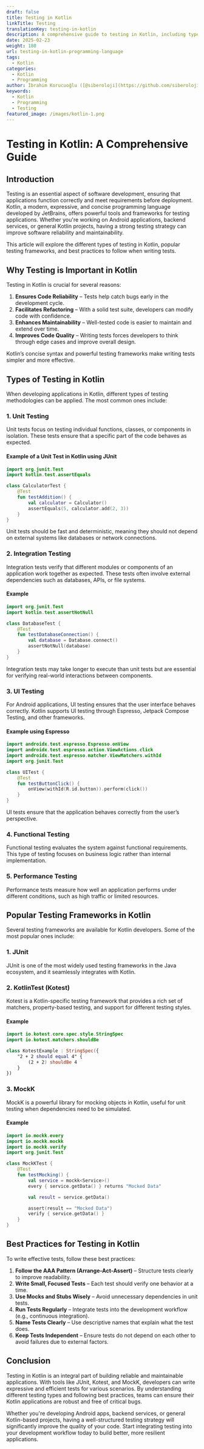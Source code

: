 ```yaml
---
draft: false
title: Testing in Kotlin
linkTitle: Testing
translationKey: testing-in-kotlin
description: A comprehensive guide to testing in Kotlin, including types of testing, popular frameworks, and best practices.
date: 2025-02-23
weight: 180
url: testing-in-kotlin-programming-language
tags:
  - Kotlin
categories:
  - Kotlin
  - Programming
author: İbrahim Korucuoğlu ([@siberoloji](https://github.com/siberoloji))
keywords:
  - Kotlin
  - Programming
  - Testing
featured_image: /images/kotlin-1.png
---
```

# Testing in Kotlin: A Comprehensive Guide

## Introduction

Testing is an essential aspect of software development, ensuring that applications function correctly and meet requirements before deployment. Kotlin, a modern, expressive, and concise programming language developed by JetBrains, offers powerful tools and frameworks for testing applications. Whether you're working on Android applications, backend services, or general Kotlin projects, having a strong testing strategy can improve software reliability and maintainability.

This article will explore the different types of testing in Kotlin, popular testing frameworks, and best practices to follow when writing tests.

## Why Testing is Important in Kotlin

Testing in Kotlin is crucial for several reasons:

1. **Ensures Code Reliability** – Tests help catch bugs early in the development cycle.
2. **Facilitates Refactoring** – With a solid test suite, developers can modify code with confidence.
3. **Enhances Maintainability** – Well-tested code is easier to maintain and extend over time.
4. **Improves Code Quality** – Writing tests forces developers to think through edge cases and improve overall design.

Kotlin’s concise syntax and powerful testing frameworks make writing tests simpler and more effective.

## Types of Testing in Kotlin

When developing applications in Kotlin, different types of testing methodologies can be applied. The most common ones include:

### 1. Unit Testing

Unit tests focus on testing individual functions, classes, or components in isolation. These tests ensure that a specific part of the code behaves as expected.

#### Example of a Unit Test in Kotlin using JUnit

```kotlin
import org.junit.Test
import kotlin.test.assertEquals

class CalculatorTest {
    @Test
    fun testAddition() {
        val calculator = Calculator()
        assertEquals(5, calculator.add(2, 3))
    }
}
```

Unit tests should be fast and deterministic, meaning they should not depend on external systems like databases or network connections.

### 2. Integration Testing

Integration tests verify that different modules or components of an application work together as expected. These tests often involve external dependencies such as databases, APIs, or file systems.

#### Example

```kotlin
import org.junit.Test
import kotlin.test.assertNotNull

class DatabaseTest {
    @Test
    fun testDatabaseConnection() {
        val database = Database.connect()
        assertNotNull(database)
    }
}
```

Integration tests may take longer to execute than unit tests but are essential for verifying real-world interactions between components.

### 3. UI Testing

For Android applications, UI testing ensures that the user interface behaves correctly. Kotlin supports UI testing through Espresso, Jetpack Compose Testing, and other frameworks.

#### Example using Espresso

```kotlin
import androidx.test.espresso.Espresso.onView
import androidx.test.espresso.action.ViewActions.click
import androidx.test.espresso.matcher.ViewMatchers.withId
import org.junit.Test

class UITest {
    @Test
    fun testButtonClick() {
        onView(withId(R.id.button)).perform(click())
    }
}
```

UI tests ensure that the application behaves correctly from the user’s perspective.

### 4. Functional Testing

Functional testing evaluates the system against functional requirements. This type of testing focuses on business logic rather than internal implementation.

### 5. Performance Testing

Performance tests measure how well an application performs under different conditions, such as high traffic or limited resources.

## Popular Testing Frameworks in Kotlin

Several testing frameworks are available for Kotlin developers. Some of the most popular ones include:

### 1. JUnit

JUnit is one of the most widely used testing frameworks in the Java ecosystem, and it seamlessly integrates with Kotlin.

### 2. KotlinTest (Kotest)

Kotest is a Kotlin-specific testing framework that provides a rich set of matchers, property-based testing, and support for different testing styles.

#### Example

```kotlin
import io.kotest.core.spec.style.StringSpec
import io.kotest.matchers.shouldBe

class KotestExample : StringSpec({
    "2 + 2 should equal 4" {
        (2 + 2) shouldBe 4
    }
})
```

### 3. MockK

MockK is a powerful library for mocking objects in Kotlin, useful for unit testing when dependencies need to be simulated.

#### Example

```kotlin
import io.mockk.every
import io.mockk.mockk
import io.mockk.verify
import org.junit.Test

class MockKTest {
    @Test
    fun testMocking() {
        val service = mockk<Service>()
        every { service.getData() } returns "Mocked Data"

        val result = service.getData()

        assert(result == "Mocked Data")
        verify { service.getData() }
    }
}
```

## Best Practices for Testing in Kotlin

To write effective tests, follow these best practices:

1. **Follow the AAA Pattern (Arrange-Act-Assert)** – Structure tests clearly to improve readability.
2. **Write Small, Focused Tests** – Each test should verify one behavior at a time.
3. **Use Mocks and Stubs Wisely** – Avoid unnecessary dependencies in unit tests.
4. **Run Tests Regularly** – Integrate tests into the development workflow (e.g., continuous integration).
5. **Name Tests Clearly** – Use descriptive names that explain what the test does.
6. **Keep Tests Independent** – Ensure tests do not depend on each other to avoid failures due to external factors.

## Conclusion

Testing in Kotlin is an integral part of building reliable and maintainable applications. With tools like JUnit, Kotest, and MockK, developers can write expressive and efficient tests for various scenarios. By understanding different testing types and following best practices, teams can ensure their Kotlin applications are robust and free of critical bugs.

Whether you're developing Android apps, backend services, or general Kotlin-based projects, having a well-structured testing strategy will significantly improve the quality of your code. Start integrating testing into your development workflow today to build better, more resilient applications.
